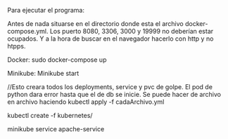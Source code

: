 Para ejecutar el programa:


Antes de nada situarse en el directorio donde esta el archivo docker-compose.yml. Los puerto 8080, 3306, 3000 y 19999 no deberían estar ocupados. Y a la hora de buscar en el navegador hacerlo con http y no htpps.

Docker: sudo docker-compose up      

Minikube: 
Minikube start 

//Esto creara todos los deployments, service y pvc de golpe. 
El pod de python dara error hasta que el de db se inicie. 
Se puede hacer de archivo en archivo haciendo kubectl apply -f cadaArchivo.yml   

kubectl create -f kubernetes/      
          
minikube service apache-service
